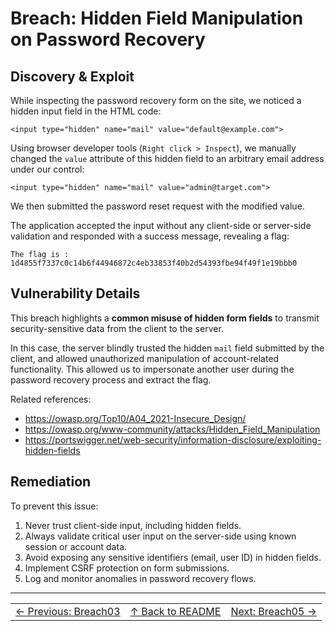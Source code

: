# Breach: Hidden Field Manipulation on Password Recovery

## Discovery & Exploit

While inspecting the password recovery form on the site, we noticed a hidden input field in the HTML code:

``<input type="hidden" name="mail" value="default@example.com">``

Using browser developer tools (`Right click > Inspect`), we manually changed the `value` attribute of this hidden field to an arbitrary email address under our control:

``<input type="hidden" name="mail" value="admin@target.com">``

We then submitted the password reset request with the modified value.

The application accepted the input without any client-side or server-side validation and responded with a success message, revealing a flag:

``The flag is : 1d4855f7337c0c14b6f44946872c4eb33853f40b2d54393fbe94f49f1e19bbb0``

## Vulnerability Details

This breach highlights a **common misuse of hidden form fields** to transmit security-sensitive data from the client to the server.

In this case, the server blindly trusted the hidden `mail` field submitted by the client, and allowed unauthorized manipulation of account-related functionality. This allowed us to impersonate another user during the password recovery process and extract the flag.

Related references:

- https://owasp.org/Top10/A04_2021-Insecure_Design/
- https://owasp.org/www-community/attacks/Hidden_Field_Manipulation
- https://portswigger.net/web-security/information-disclosure/exploiting-hidden-fields

## Remediation

To prevent this issue:

1. Never trust client-side input, including hidden fields.
2. Always validate critical user input on the server-side using known session or account data.
3. Avoid exposing any sensitive identifiers (email, user ID) in hidden fields.
4. Implement CSRF protection on form submissions.
5. Log and monitor anomalies in password recovery flows.

---
<table width="100%">
  <tr>
    <td align="left"><a href="../../Breach03_WeakCookieAccessControl/Ressources/writeup.md">← Previous: Breach03</a></td>
    <td align="center"><a href="../../README.md">↑ Back to README</a></td>
    <td align="right"><a href="../../Breach05_ObjectDataReflectedXSS/Ressources/writeup.md">Next: Breach05 →</a></td>
  </tr>
</table>
